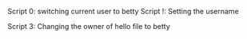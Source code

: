 Script 0: switching current user to betty
Script !: Setting the username

Script 3: Changing the owner of hello file to betty
